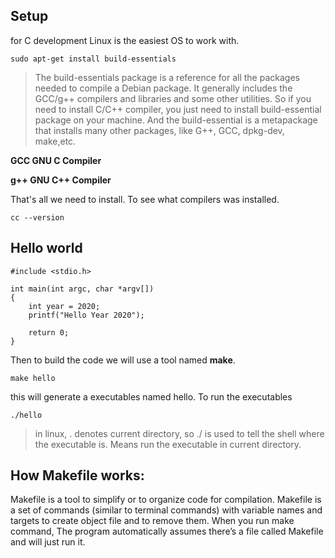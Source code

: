 ## Setup

for C development Linux is the easiest OS to work with. 
```
sudo apt-get install build-essentials 
```
>The build-essentials package is a reference for all the packages needed to compile a Debian package. It generally includes the GCC/g++ compilers and libraries and some other utilities. So if you need to install C/C++ compiler, you just need to install build-essential package on your machine. And the build-essential is a metapackage that installs many other packages, like G++, GCC, dpkg-dev, make,etc.

**GCC GNU C Compiler**

**g++ GNU C++ Compiler**

That's all we need to install. To see what compilers was installed. 
```
cc --version
```

## Hello world
```
#include <stdio.h>

int main(int argc, char *argv[])
{
	int year = 2020;
	printf("Hello Year 2020");

	return 0;
}
```
Then to build the code we will use a tool named **make**. 
```
make hello
```
this will generate a executables named hello. To run the executables 
```
./hello
```
> in linux, . denotes current directory, so ./ is used to tell the shell where the executable is. Means run the executable in current directory. 

## How Makefile works:
Makefile is a tool to simplify or to organize code for compilation. Makefile is a set of commands (similar to terminal commands) with variable names and targets to create object file and to remove them. 
When you run make command, The program automatically assumes there’s a file called Makefile and will just run it.